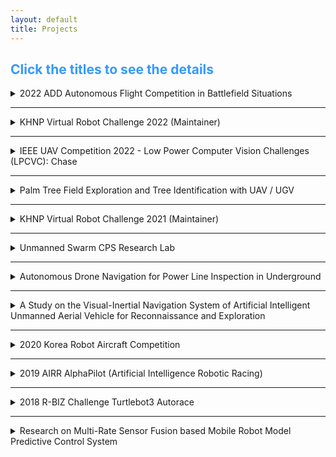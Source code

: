 ```yaml
---
layout: default
title: Projects
---
```


## <span style="color:#3399ff"> Click the titles to see the details </span>

<details>

  <summary> 2022 ADD Autonomous Flight Competition in Battlefield Situations </summary>

  <div markdown="1">

  ## 2022 ADD Autonomous Flight Competition in Battlefield Situations
  * *<span style="color:#ff5500">Hosted by [Agency for Defense Development (ADD)](https://www.add.re.kr/)</span> - [Link](https://ee.kaist.ac.kr/research-achieve/%EB%AA%85%ED%98%84-%EA%B5%90%EC%88%98-%EC%97%B0%EA%B5%AC%ED%8C%80-2022%EB%85%84-%EB%AF%B8%EB%9E%98%EB%8F%84%EC%A0%84-%EA%B5%AD%EB%B0%A9%EA%B8%B0%EC%88%A0-%EA%B2%BD%EC%A7%84%EB%8C%80%ED%9A%8C/)* 
  * ***This project was counducted at <span style="color:#3399ff">Urban Robotics Lab in KAIST: </span> [Link](http://urobot.kaist.ac.kr/)***
  * **I participated in this project during: 2022.05 - 2022.10**

  </div>

  <p style="font-size:1rem;font-weight:400" onContextMenu="return false;" onselectstart="return false" ondragstart="return false">
  　The competition aims to develop an autonomous drone to pass through complex and dangerous outdoor obstacles, infiltrate an unknown two-story building, detect hidden targets, create precise 3D maps including target types and coordinates, and return to the starting point safely. I developed main framework including local/global path planners, 3D map logger with the detected target positions and a decision-making system.
  </p>
 
  <div markdown="1">
  ***Keywords***: Drone, Quadrotor UAV, Competition, Obstacle avoidance, Exploration, Object Detection, SLAM
  </div>

  <p align="center">
  <iframe width="560" height="315" src="https://www.youtube.com/embed/bX2ZsTqsRfY" title="YouTube video player" frameborder="0" allow="accelerometer; autoplay; clipboard-write; encrypted-media; gyroscope; picture-in-picture" allowfullscreen></iframe>
  </p>

</details>
    
---

<details>

  <summary> KHNP Virtual Robot Challenge 2022 (Maintainer) </summary>

  <div markdown="1">

  ## KHNP Virtual Robot Challenge 2022
  * *<span style="color:#ff5500">Hosted by [Korea Hydro & Nuclear Power](https://www.khnp.co.kr/)</span> - [Link](https://github.com/Woojin-Seol/KVRC2022), [Link2](https://youtu.be/usKW3UG9wpc)* 
  * *<span style="color:Fuchsia">Source code of this competition is available at [Github](https://github.com/Woojin-Seol/KVRC2022)</span>*
  * **I served as a maintainer for this project during: 2022.09 - 2022.12**

  </div>

  <p style="font-size:1rem;font-weight:400" onContextMenu="return false;" onselectstart="return false" ondragstart="return false">
  　KHNP Virtual Robot Challenge aims to develop a autonomous navigation algorithm and a robust controller to complete diverse and challenging tasks including obstacle avoidance, exploration, and enduring the wind disturbances. I made Gazebo maps for the competition and coded scoring GUI. Additionally, I coded sample controllers for the quadrotor UAV.
  </p>
 
  <div markdown="1">
  ***Keywords***: Drone, Quadrotor UAV, Competition, Obstacle avoidance, Exploration, Robust Control, Gazebo, Simulation
  </div>

  <p align="center">
  <iframe width="560" height="315" src="https://www.youtube.com/embed/usKW3UG9wpc" title="YouTube video player" frameborder="0" allow="accelerometer; autoplay; clipboard-write; encrypted-media; gyroscope; picture-in-picture" allowfullscreen></iframe>
  </p>

</details>
    
---

<details>
  <summary> IEEE UAV Competition 2022 - Low Power Computer Vision Challenges (LPCVC): Chase </summary>

  <div markdown="1">

  ## 2022 IEEE UAV Competition
  * *<span style="color:#ff5500">Hosted by [LPCV](https://lpcv.ai/) and IEEE</span> - [Link](https://ri4rover.org/)* 
  * *<span style="color:Fuchsia">Source code of this project is available at [Github](https://github.com/engcang/ieee_uav_2022)</span>*
  * ***This project was counducted at <span style="color:#3399ff">Urban Robotics Lab in KAIST: </span> [Link](http://urobot.kaist.ac.kr/)***
  * **I participated in this project during: 2022.01 - 2022.02**

  </div>

  <p style="font-size:1rem;font-weight:400" onContextMenu="return false;" onselectstart="return false" ondragstart="return false">
  　Low Power Computer Vision Challenges aims to develop light and fast computer vision solutions to be used in many fields including Robotics. In 2022, the goals of the competition was to track the non-uniform motion vehicle at constant distance away with a quadrotor UAV, while avoiding obstacles. We estimated the trajectory of the moving vehicle in the form of 5th order polynomial using the detected center point with YOLO network. Then, Adaptive weight Model Predictive Controller (AMPC) is designed to track the target effectively.
  </p>
 
  <div markdown="1">
  ***Keywords***: Quadrotor, Drone Competition, Target Tracking, Object Detection, Machine Learning, Computer Vision, Path planning
  </div>
  
  <p align="center">
  <iframe width="560" height="315" src="https://www.youtube.com/embed/zObqq5_M4UA" title="YouTube video player" frameborder="0" allow="accelerometer; autoplay; clipboard-write; encrypted-media; gyroscope; picture-in-picture" allowfullscreen></iframe>
  </p>

</details>
    
---

<details>
  <summary> Palm Tree Field Exploration and Tree Identification with UAV / UGV </summary>
  <div markdown="1">
## Palm Tree Field Exploration and Tree Identification with UAV / UGV
      
*<span style="color:#ff5500">Conducted at [AKA-AI Robotics](https://akaintelligence.com/)</span>* 

#### I participated in this project during: 2021.11 - 2022.05

  </div>
<br>
<p style="font-size:1rem;font-weight:400" onContextMenu="return false;" onselectstart="return false" ondragstart="return false">
　The final goal of this research project is to develop an exploration system for monitoring unknown palm tree orchard environments while avoid‑
ing collisions and figuring out appearances of trees. I developed the whole system including pointcloud data processing, path planning, and controller. A state‑of‑the‑art open‑sourced SLAM algorithm is utilized.</p>
 
<br>
  <div markdown="1">
***Keywords***: UAV, UGV, Exploration, Obstacle avoidance, SLAM, Gazebo, Simulation
  </div>
<p align="center">
<iframe width="560" height="315" src="https://www.youtube.com/embed/p7n7KhUU_5g" title="YouTube video player" frameborder="0" allow="accelerometer; autoplay; clipboard-write; encrypted-media; gyroscope; picture-in-picture" allowfullscreen></iframe>
<iframe width="560" height="315" src="https://www.youtube.com/embed/R6GKBVuo3qg" title="YouTube video player" frameborder="0" allow="accelerometer; autoplay; clipboard-write; encrypted-media; gyroscope; picture-in-picture" allowfullscreen></iframe>    
</p>

</details>

---

<details>
  <summary> KHNP Virtual Robot Challenge 2021 (Maintainer) </summary>
  <div markdown="1">
# KHNP Virtual Robot Challenge 2021
      
*<span style="color:#ff5500">Hosted by [Korea Hydro & Nuclear Power](https://www.khnp.co.kr/)</span> - [Link](https://github.com/Woojin-Seol/KVRC2021), [Link2](https://youtu.be/6oXx2bvzU9Y)* 
      
*<span style="color:Fuchsia">Source code of this competition is available at [Github](https://github.com/Woojin-Seol/KVRC2021)</span>*

#### I served as a maintainer for this project during: 2021.09 - 2021.12
  </div>
<br>
<p style="font-size:1rem;font-weight:400" onContextMenu="return false;" onselectstart="return false" ondragstart="return false">
　KHNP Virtual Robot Challenge aims to develop a autonomous navigation algorithm and a robust controller to complete diverse and challenging tasks including obstacle avoidance, manipulation for grasping a cube, climbing stairs, and enduring the disturbances. I made Gazebo maps for the competition and coded scoring GUI. Additionally, I coded sample controllers for the manipulator and the quadruped robot.</p>
 
<br>
  <div markdown="1">
***Keywords***: Quadruped robots, Competition, Obstacle avoidance, Object Detection, Gazebo, Simulation
  </div>
<p align="center">
<iframe width="560" height="315" src="https://www.youtube.com/embed/6oXx2bvzU9Y" title="YouTube video player" frameborder="0" allow="accelerometer; autoplay; clipboard-write; encrypted-media; gyroscope; picture-in-picture" allowfullscreen></iframe>
</p>

</details>
    
---

<details>
  <summary> Unmanned Swarm CPS Research Lab </summary>
  <div markdown="1">
## Unmanned Swarm CPS Research Lab
*<span style="color:#ff5500">Supported by [ADD](https://www.add.re.kr/kps)</span>*

#### *This project was counducted at <span style="color:#3399ff">Urban Robotics Lab in KAIST: </span> [Link](http://urobot.kaist.ac.kr/)*
#### I participated in this project during: 2021.1 - 2021.12
  </div>
<br>
<p style="font-size:1rem;font-weight:400" onContextMenu="return false;" onselectstart="return false" ondragstart="return false">
　In this project, we developed adaptive multi robot localization method. With the high fidelity networking, artificial intelligent cooperative control, and mobile ground control station, unmanned swarm system has been researched to operate cyber-physical systems.</p>

<br>

  <div markdown="1">
***Keywords***: Multi-robot systems, Cyber-Physical System, Multi-robot localization, Simultaneously Localization and Mapping
  </div>

<p align="center">
    <iframe width="560" height="315" src="https://www.youtube.com/embed/hFSMSx3LP70" title="YouTube video player" frameborder="0" allow="accelerometer; autoplay; clipboard-write; encrypted-media; gyroscope; picture-in-picture" allowfullscreen></iframe>
</p>
</details>

---

<details>
  <summary> Autonomous Drone Navigation for Power Line Inspection in Underground </summary>
  <div markdown="1">
## Autonomous Drone Navigation for Power Line Inspection in Underground
*<span style="color:#ff5500">Supported by [KEPCO](https://home.kepco.co.kr/kepco/EN/main.do) and [KEPRI](https://www.kepri.re.kr:20808/index)</span>*
      
#### *This project was counducted at <span style="color:#3399ff">Urban Robotics Lab in KAIST: </span> [Link](http://urobot.kaist.ac.kr/)*
#### I participated in this project during: 2020.8 - 2022.12
  </div>
<br>
<p style="font-size:1rem;font-weight:400" onContextMenu="return false;" onselectstart="return false" ondragstart="return false">
　In this project, we developed indoor SLAM, navigation, and exploration method to operate an UAV exploring the underground power line tunnel safely. In consideration with the limited payload and computational resource of the UAV, the precomputed and lightweight local exploration planner was proposed. Additionally, to charge the battery of the UAV on the UGV with the docking station, relative pose estimation EKF and autonomous landing algorithm was developed.</p>

<br>

  <div markdown="1">
***Keywords***: Unmanned Aerial Vehicle, Exploration, Structural Inspection, Underground Navigation
  </div>

<p align="center">
    <iframe width="448" height="252" src="https://www.youtube.com/embed/S3XAOMek2mo" title="YouTube video player" frameborder="0" allow="accelerometer; autoplay; clipboard-write; encrypted-media; gyroscope; picture-in-picture" allowfullscreen></iframe>
    <iframe width="560" height="315" src="https://www.youtube.com/embed/2nyaDcgCnaw" title="YouTube video player" frameborder="0" allow="accelerometer; autoplay; clipboard-write; encrypted-media; gyroscope; picture-in-picture" allowfullscreen></iframe>

</p>
    
    
</details>

---

<details>
  <summary> A Study on the Visual-Inertial Navigation System of Artificial Intelligent Unmanned Aerial Vehicle for Reconnaissance and Exploration </summary>
  <div markdown="1">
## A Study on the Visual-Inertial Navigation System of Artificial Intelligent Unmanned Aerial Vehicle for Reconnaissance and Exploration
*<span style="color:#ff5500">Hosted by [ROND](http://rond.or.kr/CmsHome/MainDefault.aspx) in KAIST</span>*
  
#### *This project was counducted at <span style="color:#3399ff">Urban Robotics Lab in KAIST: </span> [Link](http://urobot.kaist.ac.kr/)*
#### I participated in this project during: 2020.5 - 2020.11
  </div>
<br>
<p style="font-size:1rem;font-weight:400" onContextMenu="return false;" onselectstart="return false" ondragstart="return false">
　Research on Unmanned Aerial Vehicles has been actively conducted in recent years. In particular, the UAV to explore an unknown, GNSS-denied environment is required, but the self-localization method, such as Visual Inertial Odometry, is mandatory to operate it. Considering the payload and the operating time of the UAV, lightweight and low-power consuming cameras and IMU are preferred, and even Object Detection and 3D Mapping can be obtained using a RGB-D camera. In this work, we developed a 3D Mapping system including object positions in an unknown and GNSS-denied environment for the UAV with a RGB-D camera. The system is demonstrated in Gazebo simulator, and the quantitative and qualitative results are obtained.</p>

<br>

  <div markdown="1">
***Keywords***: Unmanned Aerial Vehicle, Visual-Inertial Navigation System, Exploration, Artificial Intelligence
  </div>

<p align="center">
    <iframe width="448" height="252" src="https://www.youtube.com/embed/5t-6g7UWA7o" frameborder="0" allow="accelerometer; autoplay; clipboard-write; encrypted-media; gyroscope; picture-in-picture" allowfullscreen>
    </iframe>
</p>
</details>

---

<details>
  <summary> 2020 Korea Robot Aircraft Competition </summary>
  <div markdown="1">
# 2020 Korea Robot Aircraft Competition
*<span style="color:#ff5500">Hosted by [MOTIE](http://www.motie.go.kr/www/main.do) and [KAIA](http://aerospace.or.kr/eng/main/main.php)</span> - [Link](http://www.koreauav.com/home/)* 

#### *This project was counducted at <span style="color:#3399ff">Urban Robotics Lab in KAIST: </span> [Link](http://urobot.kaist.ac.kr/)*
#### I participated in this project during: 2020.4 - 2020.11
  </div>
<br>
<p style="font-size:1rem;font-weight:400" onContextMenu="return false;" onselectstart="return false" ondragstart="return false">
　Korea Robot Aircraft Competition aims to promote the revival of the domestic aviation industry and respond to various demands, this competition will expand the base of unmanned aviation-related technologies through participation in high school and university (graduate) students, and contribute to discovering and fostering human resources in related industries. The competition has been held every year since 2002 for the purpose of raising awareness of unmanned aerial vehicles (drones) and training manpower through various missions using unmanned aerial vehicles (drones) developed by college students. </p>
 
<br>
  <div markdown="1">
***Keywords***: Quadrotor, Drone Competition, Target Tracking, Object Detection, Machine Learning
  </div>
<p align="center">
<iframe width="448" height="252" src="https://www.youtube.com/embed/VslihHATv-8" frameborder="0" allow="accelerometer; autoplay; clipboard-write; encrypted-media; gyroscope; picture-in-picture" allowfullscreen></iframe>
</p>

</details>

---

<details>
    <summary> 2019 AIRR AlphaPilot (Artificial Intelligence Robotic Racing) </summary>
  <div markdown="1">
# 2019 AIRR AlphaPilot (Artificial Intelligence Robotic Racing)
*<span style="color:#ff5500">Hosted by [Lockheed Martin](https://www.lockheedmartin.com/) and [The Drone Racing League](https://thedroneracingleague.com/), Supported by [NVIDIA](https://www.nvidia.com/en-us/)</span>*
      
#### *This project was counducted at <span style="color:#3399ff">Unmanned Systems Research Group in KAIST: </span> [Link](http://unmanned.kaist.ac.kr)*
#### I participated in this project during: 2019.3 - 2019.12
*Relative Media is listed on **About Me**'s Awards*
  </div>
<br>
<p style="font-size:1rem;font-weight:400" onContextMenu="return false;" onselectstart="return false" ondragstart="return false">
　AlphaPilot is the first large-scale open innovation challenge of its kind focused on advancing artificial intelligence (AI) and autonomy.
Supported and hosted by DRL, Lockheed Martin and NVIDIA. For the 1 Million dollar prize only for the winner.
The challenge consists of Preliminary test and Real competition.
Firstly, DRL and Lockheed martin used FlightGoggles Simulator from MIT to narrow down <span style="color:#3399ff"> 424 teams over 81 countries into 9 Qualifiers. </span>
Only 9 Qulifiers participated real RACEs using DRL made drone 'RACER AI' which is equipped with RTOS like kernel customized NVIDIA Jetson Xavier and few sensors. Our team won the <span style="color:#3399ff">3rd prize.</span>
</p>

<br>
  <div markdown="1">
***Keywords***: Drone, Quadrotor, Autonomous Flying Drones, Drone Racing
  </div>
<p align="center">
<iframe src="https://www.facebook.com/plugins/video.php?href=https%3A%2F%2Fwww.facebook.com%2Flockheedmartin%2Fvideos%2F394882387857530%2F&show_text=0&width=560" width="560" height="315" style="border:none;overflow:hidden" scrolling="no" frameborder="0" allowTransparency="true" allowFullScreen="true"></iframe>
</p>

<p align="center" onContextMenu="return false;" onselectstart="return false" ondragstart="return false">
    <figure>
        <img src="/assets/image/alpha/alpha.jpg" onContextMenu="return false;">
        <figcaption style="text-align:center;"> FlightGoggles simulator and RACER-AI drone </figcaption>
    </figure>
</p>
</details>

---

<details>
    <summary> 2018 R-BIZ Challenge Turtlebot3 Autorace </summary>
    <div markdown="1">
# 2018 R-BIZ Challenge Turtlebot3 Autorace
*<span style="color:#ff5500">Hosted by [ROBOTIS](https://www.robotis.com/), [MathWorks Korea](https://kr.mathworks.com/) and, [ICROS](http://icros.org/main/), Supported by [KIRIA](https://www.kiria.org/) and [MOTIE](http://www.motie.go.kr/www/main.do)</span> - [Link](https://emanual.robotis.com/docs/en/platform/turtlebot3/challenges/#autorace-rbiz-challenge)*

#### *This project was counducted at <span style="color:#3399ff">Physical Intelligence Lab in KNU: </span> [Link](https://control.knu.ac.kr)*
#### I participated in this project during: 2018.6 - 2018.11
*Relative Media is listed on **About Me**'s Awards*
  </div>
<br>
<p style="font-size:1rem;font-weight:400" onContextMenu="return false;" onselectstart="return false" ondragstart="return false">
　ROS based autonomous driving system for mobile robot (Turtlebot3) is developed for finishing the racing track with diverse missions. Using MATLAB, Lyapunov functional is proved to stabilize the error model of mobile robot. Simple HOG based Cascade Object Detector is trained using Computer Vision Toolbox of MatLab and then all systems are coded with Python to control the robot in real-time. Only 35 dollar Raspberry Pi computer was adopted and it was equipped with 1-D LiDAR and mono camera. Our team won the <span style="color:#3399ff">Mathworks Korea Special Prize.</span>
</p>
<br>

  <div markdown="1">
***Keywords***: Mobile Robots, Autonomous Driving Vehicles, Lyapunov function based Control
  </div>

<p align="center" onContextMenu="return false;" onselectstart="return false" ondragstart="return false">
    <figure class="half">
        <img src="/assets/image/turtlebot/racing.gif" onContextMenu="return false;">
        <img src="/assets/image/turtlebot/graph.jpg" onContextMenu="return false;">
        <figcaption style="text-align:center;"> Race GIF, Controller design, and Signal&Line detection </figcaption>
    </figure>
</p>
</details>

---

<details>
  <summary> Research on Multi-Rate Sensor Fusion based Mobile Robot Model Predictive Control System  </summary>
  <div markdown="1">
# Research on Multi-Rate Sensor Fusion based Mobile Robot Model Predictive Control System 
*<span style="color:#ff5500">Supported by [The Electronics and Telecommunications Research Institute(ETRI)](https://www.etri.re.kr/intro.html)</span>*

#### *This project was counducted at <span style="color:#3399ff">Physical Intelligence Lab in KNU: </span> [Link](https://control.knu.ac.kr)*
#### I participated in this project during: 2018.4 - 2018.12
### *Relative Publication : [Link](https://ieeexplore.ieee.org/abstract/document/8661985/)*
  </div>

<br>
<p style="font-size:1rem;font-weight:400" onContextMenu="return false;" onselectstart="return false" ondragstart="return false">
　Measured data from Vehicle’s multi sensor system have asynchronized sampling rate,
 The final goal of this research project is to design multi-rate State  Estimator that can assume exact state using asynchronized data. Model based prediction controller is designed to perform at real-time for improving control performance. In addition, ROS based mobile robot data processing system, LiDAR data based path planning, sign recognition algorithm are researched for implementing autonomous system.
</p>

<br>

  <div markdown="1">
***Keywords***: Sampled-data system, Multi-rate Sampled-data system, Model Predictive Control, Cyber-Physical System
  </div>

<p align="center" onContextMenu="return false;" onselectstart="return false" ondragstart="return false">
    <figure>
        <img src="/assets/image/etri/overall.jpg" onContextMenu="return false;">
        <figcaption style="text-align:center;"> Overall system: Multi-rate Observer, Controller, and results </figcaption>
    </figure>
</p>
</details>
